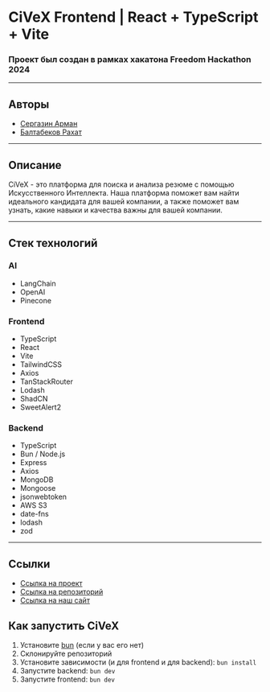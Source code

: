 # CiVeX Frontend | React + TypeScript + Vite

### Проект был создан в рамках хакатона Frееdоm Hасkаthоn 2024
---

## Авторы

- [Сергазин Арман](arman@sergazin.kz)
- [Балтабеков Рахат](bltbkv@gmail.com)

---

## Описание

CiVeX - это платформа для поиска и анализа резюме с помощью Искусственного Интеллекта. Наша платформа поможет вам найти идеального кандидата для вашей компании, а также поможет вам узнать, какие навыки и качества важны для вашей компании.

---

## Стек технологий

### AI

- LangChain
- OpenAI
- Pinecone

### Frontend

- TypeScript
- React
- Vite
- TailwindCSS
- Axios
- TanStackRouter
- Lodash
- ShadCN
- SweetAlert2

### Backend

- TypeScript
- Bun / Node.js
- Express
- Axios
- MongoDB
- Mongoose
- jsonwebtoken
- AWS S3
- date-fns
- lodash
- zod

---

## Ссылки

- [Ссылка на проект](https://civex.neodev.kz)
- [Ссылка на репозиторий](https://github.com/sergazin/civex)
- [Ссылка на наш сайт](https://neodev.kz)

## Как запустить CiVeX

1. Установите [bun](https://bun.sh/) (если у вас его нет)
2. Склонируйте репозиторий
3. Установите зависимости (и для frontend и для backend):
   `bun install`
4. Запустите backend:
   `bun dev`
5. Запустите frontend:
   `bun dev`
